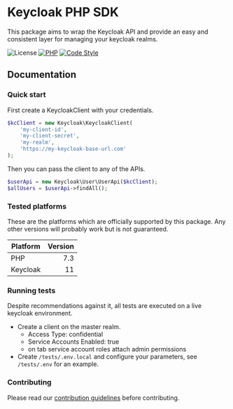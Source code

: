 # Keycloak PHP SDK

This package aims to wrap the Keycloak API and provide an easy and consistent layer
for managing your keycloak realms.

![License](https://img.shields.io/badge/license-MIT-brightgreen)
[![PHP](https://img.shields.io/badge/%3C%2F%3E-PHP%207.3-blue)](https://www.php.net/)
[![Code Style](https://img.shields.io/badge/code%20style-psr--2-darkgreen)](https://www.php-fig.org/psr/psr-2/)

## Documentation

### Quick start

First create a KeycloakClient with your credentials.
```php
$kcClient = new Keycloak\KeycloakClient(
    'my-client-id',
    'my-client-secret',
    'my-realm',
    'https://my-keycloak-base-url.com'
);
```

Then you can pass the client to any of the APIs.

```php
$userApi = new Keycloak\User\UserApi($kcClient);
$allUsers = $userApi->findAll();
```

### Tested platforms

These are the platforms which are officially supported by this package. Any other versions will probably work but is not guaranteed.

| Platform | Version |
| --- | ---: |
| PHP | 7.3 |
| Keycloak | 11 |

### Running tests
Despite recommendations against it, all tests are executed on a live keycloak environment.

- Create a client on the master realm.
  - Access Type: confidential
  - Service Accounts Enabled: true
  - on tab service account roles attach admin permissions
- Create `/tests/.env.local` and configure your parameters, see `/tests/.env` for an example.

### Contributing

Please read our [contribution guidelines](./CONTRIBUTING.md) before contributing.
